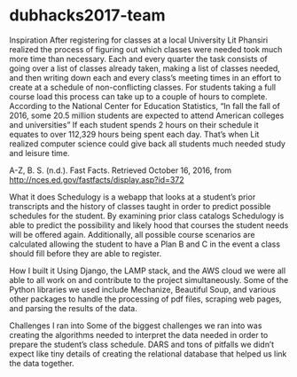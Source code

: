 # dubhacks2017-team

Inspiration
After registering for classes at a local University Lit Phansiri realized the process of figuring out which classes were needed took much more time than necessary. Each and every quarter the task consists of going over a list of classes already taken, making a list of classes needed, and then writing down each and every class’s meeting times in an effort to create at a schedule of non-conflicting classes. For students taking a full course load this process can take up to a couple of hours to complete. According to the National Center for Education Statistics, “In fall the fall of 2016, some 20.5 million students are expected to attend American colleges and universities” If each student spends 2 hours on their schedule it equates to over 112,329 hours being spent each day. That’s when Lit realized computer science could give back all students much needed study and leisure time.

A-Z, B. S. (n.d.). Fast Facts. Retrieved October 16, 2016, from http://nces.ed.gov/fastfacts/display.asp?id=372

What it does
Schedulogy is a webapp that looks at a student’s prior transcripts and the history of classes taught in order to predict possible schedules for the student. By examining prior class catalogs Schedulogy is able to predict the possibility and likely hood that courses the student needs will be offered again. Additionally, all possible course scenarios are calculated allowing the student to have a Plan B and C in the event a class should fill before they are able to register.

How I built it
Using Django, the LAMP stack, and the AWS cloud we were all able to all work on and contribute to the project simultaneously. Some of the Python libraries we used include Mechanize, Beautiful Soup, and various other packages to handle the processing of pdf files, scraping web pages, and parsing the results of the data.


Challenges I ran into
Some of the biggest challenges we ran into was creating the algorithms needed to interpret the data needed in order to prepare the student’s class schedule. DARS and tons of pitfalls we didn’t expect like tiny details of creating the relational database that helped us link the data together.
